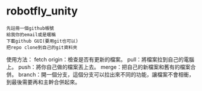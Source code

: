 # robotfly_unity
	先註冊一個github帳號
	給我你的email或是暱稱
	下載github GUI(要用git也可以)
	把repo clone到自己的git資料夾
	
使用方法：
fetch origin：檢查是否有更新的檔案。
pull：將檔案拉到自己的電腦上。
push：將你自己做的檔案丟上去。
merge：把自己的新檔案和舊有的檔案合併。
branch：開一個分支，這個分支可以拉出來不同的功能，讓檔案不會相衝，到最後需要再和主幹合併起來。
